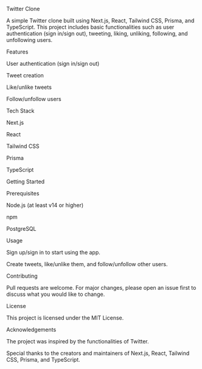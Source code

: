 Twitter Clone 

A simple Twitter clone built using Next.js, React, Tailwind CSS, Prisma, and TypeScript. This project includes basic functionalities such as user authentication (sign in/sign out), tweeting, liking, unliking, following, and unfollowing users. 

  

Features 

User authentication (sign in/sign out) 

Tweet creation 

Like/unlike tweets 

Follow/unfollow users 

 

Tech Stack 

Next.js 

React 

Tailwind CSS 

Prisma 

TypeScript 

  

  

Getting Started 

Prerequisites 

Node.js (at least v14 or higher) 

npm  

PostgreSQL 

  

Usage 

Sign up/sign in to start using the app. 

Create tweets, like/unlike them, and follow/unfollow other users. 

Contributing 

Pull requests are welcome. For major changes, please open an issue first to discuss what you would like to change. 

  

License 

This project is licensed under the MIT License. 

  

Acknowledgements 

The project was inspired by the functionalities of Twitter. 

Special thanks to the creators and maintainers of Next.js, React, Tailwind CSS, Prisma, and TypeScript. 
